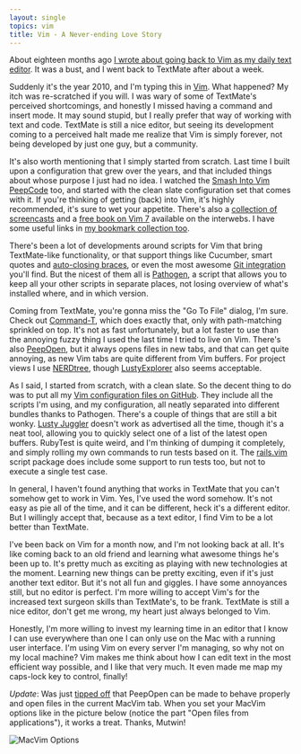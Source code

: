 ```yaml
---
layout: single
topics: vim
title: Vim - A Never-ending Love Story
---
```

About eighteen months ago [I wrote about going back to Vim as my daily text
editor](/2008/11/4/vim_my_college_sweetheart.html). It was a bust, and I went back to TextMate after about a week.

Suddenly it's the year 2010, and I'm typing this in [Vim](http://www.vim.org). What happened? My itch was re-scratched
if you will. I was wary of some of TextMate's perceived shortcomings, and honestly I missed having a command and insert
mode. It may sound stupid, but I really prefer that way of working with text and code. TextMate is still a nice
editor, but seeing its development coming to a perceived halt made me realize that Vim is simply forever, not being
developed by just one guy, but a community.

It's also worth mentioning that I simply started from scratch. Last time I built upon a configuration that grew over the
years, and that included things about whose purpose I just had no idea. I watched the [Smash Into Vim
PeepCode](http://peepcode.com/products/smash-into-vim-i) too, and started with the clean slate configuration set that
comes with it. If you're thinking of getting (back) into Vim, it's highly recommended, it's sure to wet your appetite.
There's also a [collection of screencasts](http://vimcasts.org/) and a [free book on Vim
7](http://www.swaroopch.com/notes/Vim) available on the interwebs. I have some useful links in [my bookmark collection
too](http://delicious.com/pombsd/vim).

There's been a lot of developments around scripts for Vim that bring TextMate-like functionality, or that support things
like Cucumber, smart quotes and [auto-closing braces](http://townk.github.com/vim-autoclose/), or even the most awesome
[Git integration](http://www.vim.org/scripts/script.php?script_id=2975) you'll find. But the nicest of them all is
[Pathogen](http://www.vim.org/scripts/script.php?script_id=2332), a script that allows you to keep all your other
scripts in separate places, not losing overview of what's installed where, and in which version.

Coming from TextMate, you're gonna miss the "Go To File" dialog, I'm sure. Check out
[Command-T](http://www.vim.org/scripts/script.php?script_id=3025), which does exactly that, only with path-matching
sprinkled on top. It's not as fast unfortunately, but a lot faster to use than the annoying fuzzy thing I used the last
time I tried to live on Vim. There's also [PeepOpen](http://peepcode.com/products/peepopen), but it always opens files
in new tabs, and that can get quite annoying, as new Vim tabs are quite different from Vim buffers. For project views I
use [NERDtree](http://www.vim.org/scripts/script.php?script_id=1658), though
[LustyExplorer](http://www.vim.org/scripts/script.php?script_id=1890) also seems acceptable.

As I said, I started from scratch, with a clean slate. So the decent thing to do was to put all my [Vim configuration
files on GitHub](http://github.com/mattmatt/dotvim). They include all the scripts I'm using, and my configuration, all
neatly separated into different bundles thanks to Pathogen. There's a couple of things that are still a bit wonky.
[Lusty Juggler](http://www.vim.org/scripts/script.php?script_id=2050) doesn't work as advertised all the time, though
it's a neat tool, allowing you to quickly select one of a list of the latest open buffers. RubyTest is quite weird, and
I'm thinking of dumping it completely, and simply rolling my own commands to run tests based on it. The
[rails.vim](http://rails.vim.tpope.net/) script package does include some support to run tests too, but not to execute a
single test case.

In general, I haven't found anything that works in TextMate that you can't somehow get to work in Vim. Yes, I've used
the word somehow. It's not easy as pie all of the time, and it can be different, heck it's a different editor. But I
willingly accept that, because as a text editor, I find Vim to be a lot better than TextMate.

I've been back on Vim for a month now, and I'm not looking back at all. It's like coming back to an old friend and
learning what awesome things he's been up to. It's pretty much as exciting as playing with new technologies at the
moment. Learning new things can be pretty exciting, even if it's just another text editor. But it's not all fun and
giggles. I have some annoyances still, but no editor is perfect. I'm more willing to accept Vim's for the increased text
surgeon skills than TextMate's, to be frank. TextMate is still a nice editor, don't get me wrong, my heart just always
belonged to Vim.

Honestly, I'm more willing to invest my learning time in an editor that I know I can use everywhere than one I can only
use on the Mac with a running user interface. I'm using Vim on every server I'm managing, so why not on my local
machine? Vim makes me think about how I can edit text in the most efficient way possible, and I like that very much. It
even made me map my caps-lock key to control, finally!

*Update*: Was just [tipped off](http://twitter.com/mutle/status/17356649155) that PeepOpen can be made to behave
properly and open files in the current MacVim tab.  When you set your MacVim options like in the picture below (notice
the part "Open files from applications"), it works a treat. Thanks, Mutwin!

![MacVim Options](http://img.skitch.com/20100629-p871pr9ky2fjb7xiubxtt2i2np.jpg)
